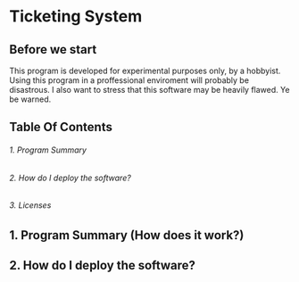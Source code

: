 # Ticketing System

## Before we start

This program is developed for experimental purposes only, by a hobbyist. Using this program in a proffessional enviroment will probably be disastrous. I also want to stress that this software may be heavily flawed. Ye be warned. 

## Table Of Contents
	
###### 1. Program Summary
###### 2. How do I deploy the software?
###### 3. Licenses

## 1. Program Summary (How does it work?)

## 2. How do I deploy the software?

